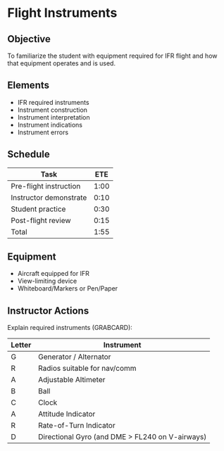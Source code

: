 # Flight Instruments

## Objective
To familiarize the student with equipment required for IFR flight and how that equipment operates and is used.

## Elements
- IFR required instruments
- Instrument construction
- Instrument interpretation
- Instrument indications
- Instrument errors

## Schedule
| Task | ETE |
| ---------------------- | ---- |
| Pre-flight instruction | 1:00 |
| Instructor demonstrate | 0:10 |
| Student practice | 0:30 |
| Post-flight review | 0:15 |
| Total | 1:55 |

## Equipment
- Aircraft equipped for IFR
- View-limiting device
- Whiteboard/Markers or Pen/Paper

## Instructor Actions
Explain required instruments (GRABCARD):

| Letter | Instrument |
| --- | --------- |
| G | Generator / Alternator |
| R | Radios suitable for nav/comm |
| A | Adjustable Altimeter |
| B | Ball |
| C | Clock |
| A | Attitude Indicator |
| R | Rate-of-Turn Indicator |
| D | Directional Gyro (and DME > FL240 on V-airways) |

